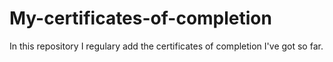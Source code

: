 # My-certificates-of-completion
In this repository I regulary add the certificates of completion I've got so far.
